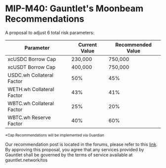 # MIP-M40: Gauntlet's Moonbeam Recommendations

A proposal to adjust 6 total risk parameters:

| Parameter                 | Current Value | Recommended Value |
|---------------------------|---------------|-------------------|
| xcUSDC Borrow Cap         | 230,000       | 750,000           |
| xcUSDT Borrow Cap         | 400,000       | 750,000           |
| USDC.wh Collateral Factor | 50%           | 45%               |
| WETH.wh Collateral Factor | 43%           | 41%               |
| WBTC.wh Collateral Factor | 25%           | 20%               |
| WBTC.wh Reserve Factor    | 40%           | 60%               |

<sub> \*Cap Recommendations will be implemented via Guardian </sub>

Our recommendation post is located in the forums, please refer to this
[link](https://forum.moonwell.fi/t/gauntlet-base-optimism-moonbeam-moonriver-monthly-recommendations-2024-10-23/1302).
By approving this proposal, you agree that any services provided by Gauntlet
shall be governed by the terms of service available at gauntlet.network/tos
